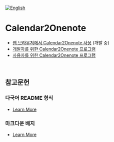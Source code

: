 [![English](https://img.shields.io/badge/lang-영어-blue.svg)](https://github.com/juho-creator/Calendar2Onenote/blob/main/README.md)

# Calendar2Onenote
- [웹 브라우저에서 Calendar2Onenote 사용](https://github.com/juho-creator/Calendar2Onenote/blob/main/README.KR.web.md) (개발 중)
- [개발자를 위한 Calendar2Onenote 프로그램](https://github.com/juho-creator/Calendar2Onenote/blob/main/README.KR.exe.md) 
- [사용자를 위한 Calendar2Onenote 프로그램](https://github.com/juho-creator/Calendar2Onenote/tree/main/README.KR.userfriendly_program.md)


</br>

## 참고문헌
### 다국어 README 형식
- [Learn More](https://github.com/jonatasemidio/multilanguage-readme-pattern?tab=readme-ov-file)

### 마크다운 배지
- [Learn More](https://shields.io/badges)